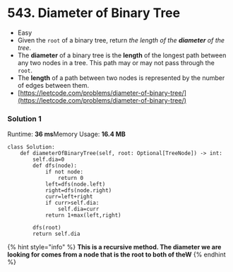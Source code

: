 # 543. Diameter of Binary Tree

* Easy
* Given the `root` of a binary tree, return _the length of the **diameter** of the tree_.
* The **diameter** of a binary tree is the **length** of the longest path between any two nodes in a tree. This path may or may not pass through the `root`.
* The **length** of a path between two nodes is represented by the number of edges between them.
* [https://leetcode.com/problems/diameter-of-binary-tree/](https://leetcode.com/problems/diameter-of-binary-tree/)

### Solution 1

Runtime: **36 ms**Memory Usage: **16.4 MB**

```
class Solution:
    def diameterOfBinaryTree(self, root: Optional[TreeNode]) -> int:
        self.dia=0
        def dfs(node):
            if not node:
                return 0
            left=dfs(node.left)
            right=dfs(node.right)
            curr=left+right
            if curr>self.dia:
                self.dia=curr
            return 1+max(left,right)

        dfs(root)
        return self.dia
```

{% hint style="info" %}
**This is a recursive method. The diameter we are looking for comes from a node that is the root to both of theW**
{% endhint %}
